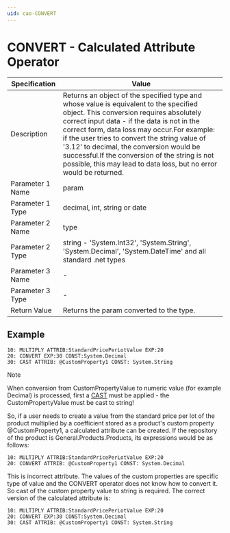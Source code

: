 ```yaml
---
uid: cao-CONVERT
---
```


# CONVERT - Calculated Attribute Operator

| Specification    | Value                                                        |
| ---------------- | ------------------------------------------------------------ |
| Description      | Returns an object of the specified type and whose value is equivalent to the specified object. This conversion requires absolutely correct input data - if the data is not in the correct form, data loss may occur.For example: if the user tries to convert the string value of '3.12' to decimal, the conversion would be successful.If the conversion of the string is not possible, this may lead to data loss, but no error would be returned. |
| Parameter 1 Name | param                                                        |
| Parameter 1 Type | decimal, int, string or date                                 |
| Parameter 2 Name | type                                                         |
| Parameter 2 Type | string - 'System.Int32', 'System.String', 'System.Decimal', 'System.DateTime' and all standard .net types |
| Parameter 3 Name | -                                                            |
| Parameter 3 Type | -                                                            |
| Return Value     | Returns the param converted to the type.                     |


## Example
```
10: MULTIPLY ATTRIB:StandardPricePerLotValue EXP:20
20: CONVERT EXP:30 CONST:System.Decimal
30: CAST ATTRIB: @CustomProperty1 CONST: System.String
```

> [!NOTE]
> When conversion from CustomPropertyValue to numeric value (for example Decimal) is processed, first a [CAST](https://github.com/ErpNetDocs/tech/blob/master/advanced/user-calculated-attributes/operators/cast.md#uid-cao-cast) must be applied - the CustomPropertyValue must be cast to string!

So, if a user needs to create a value from the standard price per lot of  the product multiplied by a coefficient stored as a product's custom  property @CustomProperty1, a calculated attribute can be created. If the repository of the product is General.Products.Products, its expressions would be as follows:

```
10: MULTIPLY ATTRIB:StandardPricePerLotValue EXP:20
20: CONVERT ATTRIB: @CustomProperty1 CONST: System.Decimal
```

This is incorrect attribute. The values of the custom properties are  specific type of value and the CONVERT operator does not know how to  convert it. So cast of the custom property value to string is required.  The correct version of the calculated attribute is:

```
10: MULTIPLY ATTRIB:StandardPricePerLotValue EXP:20
20: CONVERT EXP:30 CONST:System.Decimal
30: CAST ATTRIB: @CustomProperty1 CONST: System.String
```
